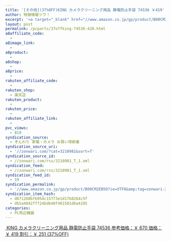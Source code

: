 ```yaml
---
title: '[その他](37%OFF)KING カメラクリーニング用品 静電防止手袋 74536 ￥419'
author: 特価情報ツウ！
excerpt: '<a target="_blank" href="//www.amazon.co.jp/gp/product/B00CM2EB5O?ie=UTF8&amp;tag=zonwari-22&amp;linkCode=as2&amp;camp=247&amp;creative=7399&amp;creativeASIN=B00CM2EB5O"><img src="//ecx.images-amazon.com/images/I/31dIjlSHgtL._SL100_.jpg"><br>KING &#12459;&#12513;&#12521;&#12463;&#12522;&#12540;&#12491;&#12531;&#12464;&#29992;&#21697; &#38745;&#38651;&#38450;&#27490;&#25163;&#34955; 74536<br>&#21442;&#32771;&#20385;&#26684;&#65306;&#65509; 670<br>&#20385;&#26684;&#65306;&#65509; 419<br>&#21106;&#24341;&#65306;&#65509; 251 (37%OFF)</a>'
layout: post
permalink: /pcparts/37offking-74536-420.html
a8affiliate_code:
  -
a8image_link:
  -
a8product:
  -
a8shop:
  -
a8price:
  -
rakuten_affiliate_code:
  -
rakuten_shop:
  - 楽天店
rakuten_product:
  -
rakuten_price:
  -
rakuten_affiliate_link:
  -
pvc_views:
  - 819
syndication_source:
  - ぞんわり 家電・カメラ お買い得新着
syndication_source_uri:
  - '//zonwari.com/?cat=3210981&sort=T'
syndication_source_id:
  - //zonwari.com/rss/3210981_T_1.xml
syndication_feed:
  - //zonwari.com/rss/3210981_T_1.xml
syndication_feed_id:
  - 19
syndication_permalink:
  - '//www.amazon.co.jp/gp/product/B00CM2EB5O?ie=UTF8&amp;tag=zonwari-22&amp;linkCode=as2&amp;camp=247&amp;creative=7399&amp;creativeASIN=B00CM2EB5O'
syndication_item_hash:
  - d071260bfb954c15773e1d17b8264c5f
  - db5a4842fff24bd640f401581d6a4285
categories:
  - PC周辺機器
---
```

[<img src='//i0.wp.com/ecx.images-amazon.com/images/I/31dIjlSHgtL._SL150_.jpg?w=546' title="" alt="" data-recalc-dims="1" />
KING カメラクリーニング用品 静電防止手袋 74536
参考価格：￥ 670
価格：￥ 419
割引：￥ 251 (37%OFF)][1]

 [1]: //www.amazon.co.jp/gp/product/B00CM2EB5O?ie=UTF8&#038;tag=tokkajohotsu-22&#038;linkCode=as2&#038;camp=247&#038;creative=7399&#038;creativeASIN=B00CM2EB5O